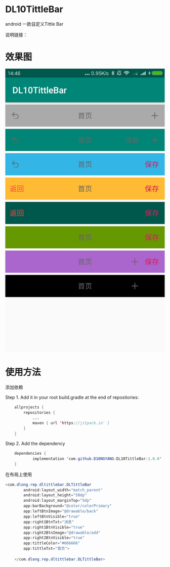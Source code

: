 # DL10TittleBar
android 一款自定义Tittle Bar

说明链接：
# 效果图
![](img/demo.png)
# 使用方法
添加依赖

Step 1. Add it in your root build.gradle at the end of repositories:

```java
    allprojects {
    	repositories {
    		...
    		maven { url 'https://jitpack.io' }
    	}
    }
```

Step 2. Add the dependency
```java
	dependencies {
	        implementation 'com.github.D10NGYANG:DL10TittleBar:1.0.0'
	}
```
在布局上使用
```java
<com.dlong.rep.dltittlebar.DLTittleBar
        android:layout_width="match_parent"
        android:layout_height="50dp"
        android:layout_marginTop="5dp"
        app:barBackground="@color/colorPrimary"
        app:leftBtnImage="@drawable/back"
        app:leftBtnVisible="true"
        app:right1BtnTxt="消息"
        app:right1BtnVisible="true"
        app:right2BtnImage="@drawable/add"
        app:right2BtnVisible="true"
        app:tittleColor="#666666"
        app:tittleTxt="首页">

    </com.dlong.rep.dltittlebar.DLTittleBar>
```
